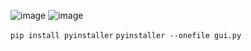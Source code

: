 ![image](https://github.com/dongkyun2331/SystemInfo/assets/119479530/d0e0ce31-7fe6-4311-a4d1-60bc5f47e769)
![image](https://github.com/dongkyun2331/SystemInfo/assets/119479530/3fa184db-de70-477f-a009-1e913636d910)

`pip install pyinstaller`
`pyinstaller --onefile gui.py`
